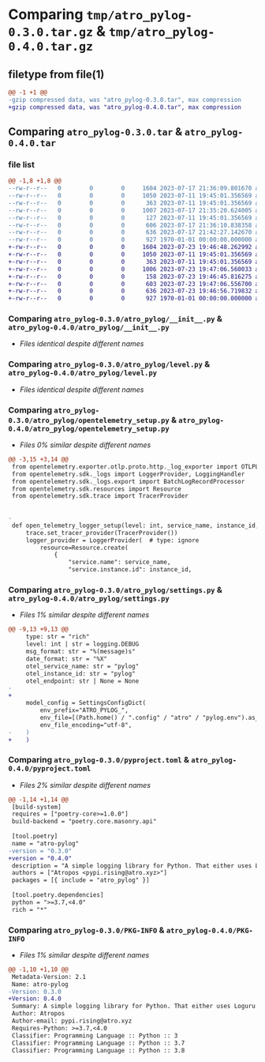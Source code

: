 # Comparing `tmp/atro_pylog-0.3.0.tar.gz` & `tmp/atro_pylog-0.4.0.tar.gz`

## filetype from file(1)

```diff
@@ -1 +1 @@
-gzip compressed data, was "atro_pylog-0.3.0.tar", max compression
+gzip compressed data, was "atro_pylog-0.4.0.tar", max compression
```

## Comparing `atro_pylog-0.3.0.tar` & `atro_pylog-0.4.0.tar`

### file list

```diff
@@ -1,8 +1,8 @@
--rw-r--r--   0        0        0     1604 2023-07-17 21:36:09.801670 atro_pylog-0.3.0/atro_pylog/__init__.py
--rw-r--r--   0        0        0     1050 2023-07-11 19:45:01.356569 atro_pylog-0.3.0/atro_pylog/level.py
--rw-r--r--   0        0        0      363 2023-07-11 19:45:01.356569 atro_pylog-0.3.0/atro_pylog/logger_type.py
--rw-r--r--   0        0        0     1007 2023-07-17 21:35:20.624005 atro_pylog-0.3.0/atro_pylog/opentelemetry_setup.py
--rw-r--r--   0        0        0      127 2023-07-11 19:45:01.356569 atro_pylog-0.3.0/atro_pylog/rich_setup.py
--rw-r--r--   0        0        0      606 2023-07-17 21:36:10.838358 atro_pylog-0.3.0/atro_pylog/settings.py
--rw-r--r--   0        0        0      636 2023-07-17 21:42:27.142670 atro_pylog-0.3.0/pyproject.toml
--rw-r--r--   0        0        0      927 1970-01-01 00:00:00.000000 atro_pylog-0.3.0/PKG-INFO
+-rw-r--r--   0        0        0     1604 2023-07-23 19:46:48.262992 atro_pylog-0.4.0/atro_pylog/__init__.py
+-rw-r--r--   0        0        0     1050 2023-07-11 19:45:01.356569 atro_pylog-0.4.0/atro_pylog/level.py
+-rw-r--r--   0        0        0      363 2023-07-11 19:45:01.356569 atro_pylog-0.4.0/atro_pylog/logger_type.py
+-rw-r--r--   0        0        0     1006 2023-07-23 19:47:06.560033 atro_pylog-0.4.0/atro_pylog/opentelemetry_setup.py
+-rw-r--r--   0        0        0      158 2023-07-23 19:46:45.816275 atro_pylog-0.4.0/atro_pylog/rich_setup.py
+-rw-r--r--   0        0        0      603 2023-07-23 19:47:06.556700 atro_pylog-0.4.0/atro_pylog/settings.py
+-rw-r--r--   0        0        0      636 2023-07-23 19:46:56.719832 atro_pylog-0.4.0/pyproject.toml
+-rw-r--r--   0        0        0      927 1970-01-01 00:00:00.000000 atro_pylog-0.4.0/PKG-INFO
```

### Comparing `atro_pylog-0.3.0/atro_pylog/__init__.py` & `atro_pylog-0.4.0/atro_pylog/__init__.py`

 * *Files identical despite different names*

### Comparing `atro_pylog-0.3.0/atro_pylog/level.py` & `atro_pylog-0.4.0/atro_pylog/level.py`

 * *Files identical despite different names*

### Comparing `atro_pylog-0.3.0/atro_pylog/opentelemetry_setup.py` & `atro_pylog-0.4.0/atro_pylog/opentelemetry_setup.py`

 * *Files 0% similar despite different names*

```diff
@@ -3,15 +3,14 @@
 from opentelemetry.exporter.otlp.proto.http._log_exporter import OTLPLogExporter
 from opentelemetry.sdk._logs import LoggerProvider, LoggingHandler
 from opentelemetry.sdk._logs.export import BatchLogRecordProcessor
 from opentelemetry.sdk.resources import Resource
 from opentelemetry.sdk.trace import TracerProvider
 
 
-
 def open_telemetry_logger_setup(level: int, service_name, instance_id, endpoint):
     trace.set_tracer_provider(TracerProvider())
     logger_provider = LoggerProvider(  # type: ignore
         resource=Resource.create(
             {
                 "service.name": service_name,
                 "service.instance.id": instance_id,
```

### Comparing `atro_pylog-0.3.0/atro_pylog/settings.py` & `atro_pylog-0.4.0/atro_pylog/settings.py`

 * *Files 1% similar despite different names*

```diff
@@ -9,13 +9,13 @@
     type: str = "rich"
     level: int | str = logging.DEBUG
     msg_format: str = "%(message)s"
     date_format: str = "%X"
     otel_service_name: str = "pylog"
     otel_instance_id: str = "pylog"
     otel_endpoint: str | None = None
-    
+
     model_config = SettingsConfigDict(
         env_prefix="ATRO_PYLOG_",
         env_file=[(Path.home() / ".config" / "atro" / "pylog.env").as_posix(), ".env"],
         env_file_encoding="utf-8",
-    )
+    )
```

### Comparing `atro_pylog-0.3.0/pyproject.toml` & `atro_pylog-0.4.0/pyproject.toml`

 * *Files 2% similar despite different names*

```diff
@@ -1,14 +1,14 @@
 [build-system]
 requires = ["poetry-core>=1.0.0"]
 build-backend = "poetry.core.masonry.api"
 
 [tool.poetry]
 name = "atro-pylog"
-version = "0.3.0"
+version = "0.4.0"
 description = "A simple logging library for Python. That either uses Loguru or OpenTelmetry collector (useful for local & cluster logging)."
 authors = ["Atropos <pypi.rising@atro.xyz>"]
 packages = [{ include = "atro_pylog" }]
 
 [tool.poetry.dependencies]
 python = ">=3.7,<4.0"
 rich = "*"
```

### Comparing `atro_pylog-0.3.0/PKG-INFO` & `atro_pylog-0.4.0/PKG-INFO`

 * *Files 1% similar despite different names*

```diff
@@ -1,10 +1,10 @@
 Metadata-Version: 2.1
 Name: atro-pylog
-Version: 0.3.0
+Version: 0.4.0
 Summary: A simple logging library for Python. That either uses Loguru or OpenTelmetry collector (useful for local & cluster logging).
 Author: Atropos
 Author-email: pypi.rising@atro.xyz
 Requires-Python: >=3.7,<4.0
 Classifier: Programming Language :: Python :: 3
 Classifier: Programming Language :: Python :: 3.7
 Classifier: Programming Language :: Python :: 3.8
```

